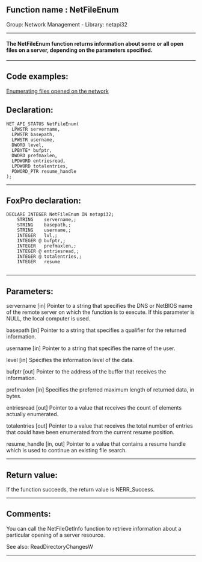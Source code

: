 
## Function name : NetFileEnum
Group: Network Management - Library: netapi32    
***  


#### The NetFileEnum function returns information about some or all open files on a server, depending on the parameters specified.
***  


## Code examples:
[Enumerating files opened on the network](../../samples/sample_121.md)  

## Declaration:
```foxpro  
NET_API_STATUS NetFileEnum(
  LPWSTR servername,
  LPWSTR basepath,
  LPWSTR username,
  DWORD level,
  LPBYTE* bufptr,
  DWORD prefmaxlen,
  LPDWORD entriesread,
  LPDWORD totalentries,
  PDWORD_PTR resume_handle
);  
```  
***  


## FoxPro declaration:
```foxpro  
DECLARE INTEGER NetFileEnum IN netapi32;
	STRING    servername,;
	STRING    basepath,;
	STRING    username,;
	INTEGER   lvl,;
	INTEGER @ bufptr,;
	INTEGER   prefmaxlen,;
	INTEGER @ entriesread,;
	INTEGER @ totalentries,;
	INTEGER   resume
  
```  
***  


## Parameters:
servername 
[in] Pointer to a string that specifies the DNS or NetBIOS name of the remote server on which the function is to execute. If this parameter is NULL, the local computer is used. 

basepath 
[in] Pointer to a string that specifies a qualifier for the returned information.

username 
[in] Pointer to a string that specifies the name of the user.

level 
[in] Specifies the information level of the data.

bufptr 
[out] Pointer to the address of the buffer that receives the information.

prefmaxlen 
[in] Specifies the preferred maximum length of returned data, in bytes.

entriesread 
[out] Pointer to a value that receives the count of elements actually enumerated. 

totalentries 
[out] Pointer to a value that receives the total number of entries that could have been enumerated from the current resume position.

resume_handle 
[in, out] Pointer to a value that contains a resume handle which is used to continue an existing file search.  
***  


## Return value:
If the function succeeds, the return value is NERR_Success.  
***  


## Comments:
You can call the NetFileGetInfo function to retrieve information about a particular opening of a server resource.  
  
See also: ReadDirectoryChangesW   
  
  
***  

